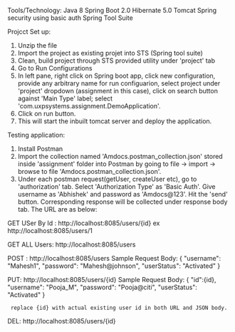 Tools/Technology:
Java 8
Spring Boot 2.0
Hibernate 5.0
Tomcat
Spring security using basic auth
Spring Tool Suite

Projcct Set up:
1) Unzip the file
2) Import the project as existing projet into STS (Spring tool suite)
3) Clean, build project through STS provided utility under 'project' tab
4) Go to Run Configurations
5) In left pane, right click on Spring boot app, click new configuration, provide any arbitrary name for run configuarion, 
   select project under 'project' dropdown (assignment in this case), click on search button against 'Main Type' label; 
   select 'com.uxpsystems.assignment.DemoApplication'.
6) Click on run button.
7) This will start the inbuilt tomcat server and deploy the application.


Testing application:
1) Install Postman
2) Import the collection named 'Amdocs.postman_collection.json' stored inside 'assignment' folder into Postman by going to file -> import -> browse to file 'Amdocs.postman_collection.json'.
3) Under each postman request(getUser, createUser etc), go to 'authorization' tab. Select 'Authorization Type' as 'Basic Auth'.
   Give username as 'Abhishek' and password as 'Amdocs@123'. Hit the 'send' button. Corresponding response will be collected under response body tab.
   The URL are as below:

  GET USer By Id : http://localhost:8085/users/{id}
  ex http://localhost:8085/users/1

  GET ALL Users:  http://localhost:8085/users

  POST : http://localhost:8085/users
        Sample Request Body:  {
    "username": "Mahesh1",
    "password": "Mahesh@johnson",
    "userStatus": "Activated"
}

  PUT: http://localhost:8085/users/{id}
       Sample Request Body: {
    "id":{id},
    "username": "Pooja_M",
    "password": "Pooja@citi",
    "userStatus": "Activated"
}

     replace {id} with actual existing user id in both URL and JSON body.

  DEL: http://localhost:8085/users/{id}

 
   

